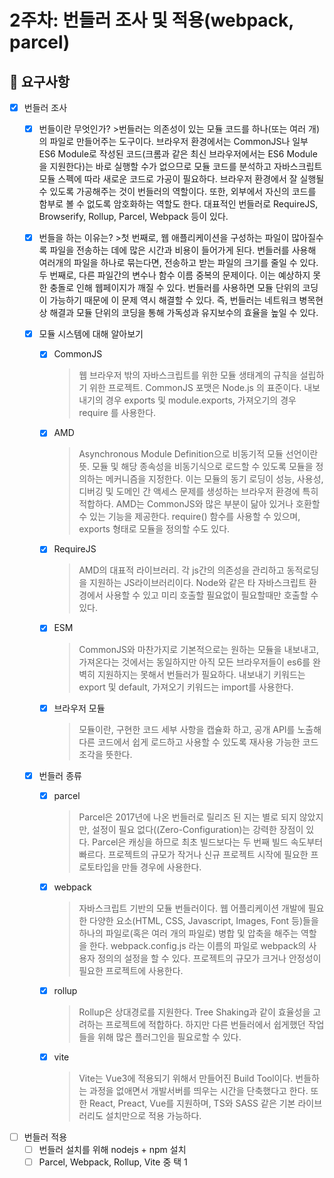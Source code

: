 # 2주차: 번들러 조사 및 적용(webpack, parcel)

## 📣 요구사항

- [X] 번들러 조사
  - [X] 번들이란 무엇인가?
        >번들러는 의존성이 있는 모듈 코드를 하나(또는 여러 개)의 파일로 만들어주는 도구이다. 브라우저 환경에서는 CommonJS나 일부 ES6 Module로 작성된 코드(크롬과 같은 최신 브라우저에서는 ES6 Module을 지원한다)는 바로 실행할 수가 없으므로 모듈 코드를 분석하고 자바스크립트 모듈 스펙에 따라 새로운 코드로 가공이 필요하다. 브라우저 환경에서 잘 실행될 수 있도록 가공해주는 것이 번들러의 역할이다. 또한, 외부에서 자신의 코드를  함부로 볼 수 없도록 암호화하는 역할도 한다. 대표적인 번들러로 RequireJS, Browserify, Rollup, Parcel, Webpack 등이 있다. 

  - [X] 번들을 하는 이유는?
        >첫 번째로, 웹 애플리케이션을 구성하는 파일이 많아질수록 파일을 전송하는 데에 많은 시간과 비용이 들어가게 된다. 번들러를 사용해 여러개의 파일을 하나로 묶는다면, 전송하고 받는 파일의 크기를 줄일 수 있다.
        두 번째로, 다른 파일간의 변수나 함수 이름 중복의 문제이다. 이는 예상하지 못한 충돌로 인해 웹페이지가 깨질 수 있다. 번들러를 사용하면 모듈 단위의 코딩이 가능하기 때문에 이 문제 역시 해결할 수 있다.
        즉, 번들러는 네트워크 병목현상 해결과 모듈 단위의 코딩을 통해 가독성과 유지보수의 효율을 높일 수 있다.

  - [X] 모듈 시스템에 대해 알아보기
    - [X] CommonJS
        >웹 브라우저 밖의 자바스크립트를 위한 모듈 생태계의 규칙을 설립하기 위한 프로젝트.
        CommonJS 포맷은 Node.js 의 표준이다.
        내보내기의 경우 exports 및 module.exports, 가져오기의 경우 require 를 사용한다.

    - [X] AMD
        >Asynchronous Module Definition으로 비동기적 모듈 선언이란 뜻.
         모듈 및 해당 종속성을 비동기식으로 로드할 수 있도록 모듈을 정의하는 메커니즘을 지정한다.
         이는 모듈의 동기 로딩이 성능, 사용성, 디버깅 및 도메인 간 액세스 문제를 생성하는 브라우저 환경에 특히 적합하다.
         AMD는 CommonJS와 많은 부분이 닮아 있거나 호환할 수 있는 기능을 제공한다. require() 함수를 사용할 수 있으며, exports 형태로 모듈을 정의할 수도 있다.

    - [X] RequireJS
        >AMD의 대표적 라이브러리.
        각 js간의 의존성을 관리하고 동적로딩을 지원하는 JS라이브러리이다.
        Node와 같은 타 자바스크립트 환경에서 사용할 수 있고 미리 호출할 필요없이 필요할때만 호출할 수 있다.

    - [X] ESM
        >CommonJS와 마찬가지로 기본적으로는 원하는 모듈을 내보내고, 가져온다는 것에서는 동일하지만 아직 모든 브라우저들이 es6를 완벽히 지원하지는 못해서 번들러가 필요하다.
         내보내기 키워드는 export 및 default, 가져오기 키워드는 import를 사용한다.

 
    - [X] 브라우저 모듈
        >모듈이란, 구현한 코드 세부 사항을 캡슐화 하고, 공개 API를 노출해 다른 코드에서 쉽게 로드하고 사용할 수 있도록 재사용 가능한 코드 조각을 뜻한다.



  - [X] 번들러 종류
    - [X] parcel
        >Parcel은 2017년에 나온 번들러로 릴리즈 된 지는 별로 되지 않았지만, 설정이 필요 없다((Zero-Configuration)는 강력한 장점이 있다.
         Parcel은 캐싱을 하므로 최초 빌드보다는 두 번째 빌드 속도부터 빠르다.
         프로젝트의 규모가 작거나 신규 프로젝트 시작에 필요한 프로토타입을 만들 경우에 사용한다.

    - [X] webpack
        >자바스크립트 기반의 모듈 번들러이다. 웹 어플리케이션 개발에 필요한 다양한 요소(HTML, CSS, Javascript, Images, Font 등)들을 하나의 파일로(혹은 여러 개의 파일로) 병합 및 압축을 해주는 역할을 한다. webpack.config.js 라는 이름의 파일로 webpack의 사용자 정의의 설정을 할 수 있다.
        프로젝트의 규모가 크거나 안정성이 필요한 프로젝트에 사용한다.

    - [X] rollup
        >Rollup은 상대경로를 지원한다.
        Tree Shaking과 같이 효율성을 고려하는 프로젝트에 적합하다. 하지만 다른 번들러에서 쉽게했던 작업들을 위해 많은 플러그인을 필요로할 수 있다.

    - [X] vite
        >Vite는 Vue3에 적용되기 위해서 만들어진 Build Tool이다. 번들하는 과정을 없애면서 개발서버를 띄우는 시간을 단축했다고 한다. 또한 React, Preact, Vue를 지원하며, TS와 SASS 같은 기본 라이브러리도 설치만으로 적용 가능하다.


- [ ] 번들러 적용
  - [ ] 번들러 설치를 위해 nodejs + npm 설치
  - [ ] Parcel, Webpack, Rollup, Vite 중 택 1
